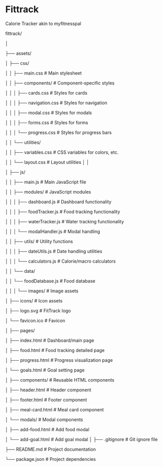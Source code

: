 # Fittrack
Calorie Tracker akin to myfitnesspal

fittrack/

│

├── assets/

│   ├── css/

│   │   ├── main.css                 # Main stylesheet

│   │   ├── components/              # Component-specific styles

│   │   │   ├── cards.css            # Styles for cards

│   │   │   ├── navigation.css       # Styles for navigation

│   │   │   ├── modal.css            # Styles for modals

│   │   │   ├── forms.css            # Styles for forms

│   │   │   └── progress.css         # Styles for progress bars

│   │   └── utilities/

│   │       ├── variables.css        # CSS variables for colors, etc.

│   │       └── layout.css           # Layout utilities
│   │

│   ├── js/

│   │   ├── main.js                  # Main JavaScript file

│   │   ├── modules/                 # JavaScript modules

│   │   │   ├── dashboard.js         # Dashboard functionality

│   │   │   ├── foodTracker.js       # Food tracking functionality

│   │   │   ├── waterTracker.js      # Water tracking functionality

│   │   │   └── modalHandler.js      # Modal handling

│   │   ├── utils/                   # Utility functions

│   │   │   ├── dateUtils.js         # Date handling utilities

│   │   │   └── calculators.js       # Calorie/macro calculators

│   │   └── data/

│   │       └── foodDatabase.js      # Food database

│   │
│   └── images/                      # Image assets

│       ├── icons/                   # Icon assets

│       ├── logo.svg                 # FitTrack logo

│       └── favicon.ico              # Favicon

│
├── pages/

│   ├── index.html                   # Dashboard/main page

│   ├── food.html                    # Food tracking detailed page

│   ├── progress.html                # Progress visualization page

│   └── goals.html                   # Goal setting page

│
├── components/                      # Reusable HTML components

│   ├── header.html                  # Header component

│   ├── footer.html                  # Footer component

│   ├── meal-card.html              # Meal card component

│   └── modals/                      # Modal components

│       ├── add-food.html            # Add food modal

│       └── add-goal.html            # Add goal modal
│
├── .gitignore                       # Git ignore file

├── README.md                        # Project documentation

└── package.json                     # Project dependencies
